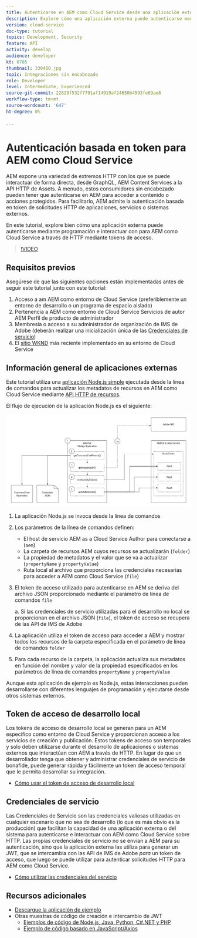 ```yaml
---
title: Autenticarse en AEM como Cloud Service desde una aplicación externa
description: Explore cómo una aplicación externa puede autenticarse mediante programación e interactuar con AEM como Cloud Service a través de HTTP mediante Tokens de acceso de desarrollo local y credenciales de servicio.
version: cloud-service
doc-type: tutorial
topics: Development, Security
feature: API
activity: develop
audience: developer
kt: 6785
thumbnail: 330460.jpg
topic: Integraciones sin encabezado
role: Developer
level: Intermediate, Experienced
source-git-commit: 22829f532f7791af14919af24650b4593fe89ae8
workflow-type: tm+mt
source-wordcount: '647'
ht-degree: 0%

---
```



# Autenticación basada en token para AEM como Cloud Service

AEM expone una variedad de extremos HTTP con los que se puede interactuar de forma directa, desde GraphQL, AEM Content Services a la API HTTP de Assets. A menudo, estos consumidores sin encabezado pueden tener que autenticarse en AEM para acceder a contenido o acciones protegidos. Para facilitarlo, AEM admite la autenticación basada en token de solicitudes HTTP de aplicaciones, servicios o sistemas externos.

En este tutorial, explore bien cómo una aplicación externa puede autenticarse mediante programación e interactuar con para AEM como Cloud Service a través de HTTP mediante tokens de acceso.

>[!VIDEO](https://video.tv.adobe.com/v/330460/?quality=12&learn=on)

## Requisitos previos

Asegúrese de que las siguientes opciones están implementadas antes de seguir este tutorial junto con este tutorial:

1. Acceso a am AEM como entorno de Cloud Service (preferiblemente un entorno de desarrollo o un programa de espacio aislado)
1. Pertenencia a AEM como entorno de Cloud Service Servicios de autor AEM Perfil de producto de administrador
1. Membresía o acceso a su administrador de organización de IMS de Adobe (deberán realizar una inicialización única de las [Credenciales de servicio](./service-credentials.md))
1. El [sitio WKND](https://github.com/adobe/aem-guides-wknd) más reciente implementado en su entorno de Cloud Service

## Información general de aplicaciones externas

Este tutorial utiliza una [aplicación Node.js simple](./assets/aem-guides_token-authentication-external-application.zip) ejecutada desde la línea de comandos para actualizar los metadatos de recursos en AEM como Cloud Service mediante [API HTTP de recursos](https://experienceleague.adobe.com/docs/experience-manager-cloud-service/assets/admin/mac-api-assets.html).

El flujo de ejecución de la aplicación Node.js es el siguiente:

![Aplicación externa](./assets/overview/external-application.png)

1. La aplicación Node.js se invoca desde la línea de comandos
1. Los parámetros de la línea de comandos definen:
   + El host de servicio AEM as a Cloud Service Author para conectarse a (`aem`)
   + La carpeta de recursos AEM cuyos recursos se actualizarán (`folder`)
   + La propiedad de metadatos y el valor que se va a actualizar (`propertyName` y `propertyValue`)
   + Ruta local al archivo que proporciona las credenciales necesarias para acceder a AEM como Cloud Service (`file`)
1. El token de acceso utilizado para autenticarse en AEM se deriva del archivo JSON proporcionado mediante el parámetro de línea de comandos `file`

   a. Si las credenciales de servicio utilizadas para el desarrollo no local se proporcionan en el archivo JSON (`file`), el token de acceso se recupera de las API de IMS de Adobe
1. La aplicación utiliza el token de acceso para acceder a AEM y mostrar todos los recursos de la carpeta especificada en el parámetro de línea de comandos `folder`
1. Para cada recurso de la carpeta, la aplicación actualiza sus metadatos en función del nombre y valor de la propiedad especificados en los parámetros de línea de comandos `propertyName` y `propertyValue`

Aunque esta aplicación de ejemplo es Node.js, estas interacciones pueden desarrollarse con diferentes lenguajes de programación y ejecutarse desde otros sistemas externos.

## Token de acceso de desarrollo local

Los tokens de acceso de desarrollo local se generan para un AEM específico como entorno de Cloud Service y proporcionan acceso a los servicios de creación y publicación.  Estos tokens de acceso son temporales y solo deben utilizarse durante el desarrollo de aplicaciones o sistemas externos que interactúan con AEM a través de HTTP. En lugar de que un desarrollador tenga que obtener y administrar credenciales de servicio de bonafide, puede generar rápida y fácilmente un token de acceso temporal que le permita desarrollar su integración.

+ [Cómo usar el token de acceso de desarrollo local](./local-development-access-token.md)

## Credenciales de servicio

Las Credenciales de Servicio son las credenciales valiosas utilizadas en cualquier escenario que no sea de desarrollo (lo que es más obvio es la producción) que facilitan la capacidad de una aplicación externa o del sistema para autenticarse e interactuar con AEM como Cloud Service sobre HTTP. Las propias credenciales de servicio no se envían a AEM para su autenticación, sino que la aplicación externa las utiliza para generar un JWT, que se intercambia con las API de IMS de Adobe _para_ un token de acceso, que luego se puede utilizar para autenticar solicitudes HTTP para AEM como Cloud Service.

+ [Cómo utilizar las credenciales del servicio](./service-credentials.md)

## Recursos adicionales

+ [Descargue la aplicación de ejemplo](./assets/aem-guides_token-authentication-external-application.zip)
+ Otras muestras de código de creación e intercambio de JWT
   + [Ejemplos de código de Node.js, Java, Python, C#.NET y PHP](https://www.adobe.io/authentication/auth-methods.html#!AdobeDocs/adobeio-auth/master/JWT/samples/samples.md)
   + [Ejemplo de código basado en JavaScript/Axios](https://github.com/adobe/aemcs-api-client-lib)
